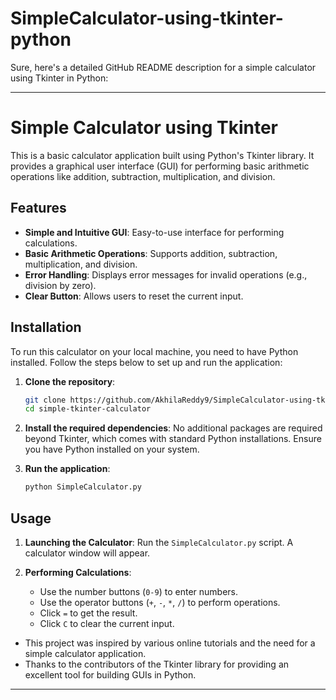 # SimpleCalculator-using-tkinter-python
Sure, here's a detailed GitHub README description for a simple calculator using Tkinter in Python:

---

# Simple Calculator using Tkinter

This is a basic calculator application built using Python's Tkinter library. It provides a graphical user interface (GUI) for performing basic arithmetic operations like addition, subtraction, multiplication, and division.

## Features

- **Simple and Intuitive GUI**: Easy-to-use interface for performing calculations.
- **Basic Arithmetic Operations**: Supports addition, subtraction, multiplication, and division.
- **Error Handling**: Displays error messages for invalid operations (e.g., division by zero).
- **Clear Button**: Allows users to reset the current input.


## Installation

To run this calculator on your local machine, you need to have Python installed. Follow the steps below to set up and run the application:

1. **Clone the repository**:
   ```bash
   git clone https://github.com/AkhilaReddy9/SimpleCalculator-using-tkinter-python.git
   cd simple-tkinter-calculator
   ```

2. **Install the required dependencies**:
   No additional packages are required beyond Tkinter, which comes with standard Python installations. Ensure you have Python installed on your system.

3. **Run the application**:
   ```bash
   python SimpleCalculator.py
   ```

## Usage

1. **Launching the Calculator**:
   Run the `SimpleCalculator.py` script. A calculator window will appear.

2. **Performing Calculations**:
   - Use the number buttons (`0-9`) to enter numbers.
   - Use the operator buttons (`+`, `-`, `*`, `/`) to perform operations.
   - Click `=` to get the result.
   - Click `C` to clear the current input.


- This project was inspired by various online tutorials and the need for a simple calculator application.
- Thanks to the contributors of the Tkinter library for providing an excellent tool for building GUIs in Python.

---
